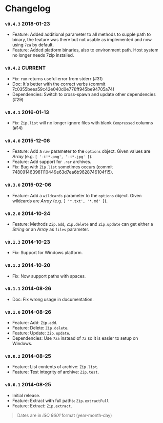 Changelog
=========

### `v0.4.3` 2018-01-23

 * Feature: Added additional parameter to all methods to supple path to binary, 
   the feature was there but not usable as implemented and now using `7za` by default.
 * Feature: Added platform binaries, also to environment path. Host system no 
   longer needs 7zip installed.
   
### `v0.4.2` **CURRENT**

 * Fix: `run` returns useful error from stderr (#31)
 * Doc: It's better with the correct verbs (commit 7c0355beea59c42e040d0e776ff945be94705a74)
 * Dependencies: Switch to cross-spawn and update other dependencies (#29)

### `v0.4.1` 2016-01-13

 * Fix: `Zip.list` will no longer ignore files with blank `Compressed` columns (#14)

### `v0.4.0` 2015-12-06

 * Feature: Add a `raw` parameter to the `options` object. Given
   values are *Array* (e.g. `[ '-i!*.png', '-i*.jpg' ]`).
 * Feature: Add support for `.rar` archives.
 * Fix: Bug with `Zip.list` sometimes occurs (commit
   748091463961110449e63d7ea6b9628749104f15).

### `v0.3.0` 2015-02-06

 * Feature: Add a `wildcards` parameter to the `options` object. Given
   wildcards are *Array* (e.g. `[ '*.txt', '*.md' ]`).

### `v0.2.0` 2014-10-24

 * Feature: Methods `Zip.add`, `Zip.delete` and `Zip.update` can get either a
   *String* or an *Array* as `files` parameter.

### `v0.1.3` 2014-10-23

 * Fix: Support for Windows platform.

### `v0.1.2` 2014-10-20

 * Fix: Now support paths with spaces.

### `v0.1.1` 2014-08-26

 * Doc: Fix wrong usage in documentation.

### `v0.1.0` 2014-08-26

 * Feature: Add: `Zip.add`.
 * Feature: Delete: `Zip.delete`.
 * Feature: Update: `Zip.update`.
 * Dependencies: Use `7za` instead of `7z` so it is easier to setup on Windows.

### `v0.0.2` 2014-08-25

 * Feature: List contents of archive: `Zip.list`.
 * Feature: Test integrity of archive: `Zip.test`.

### `v0.0.1` 2014-08-25

 * Initial release.
 * Feature: Extract with full paths: `Zip.extractFull`
 * Feature: Extract: `Zip.extract`.

> Dates are in *ISO 8601* format (year-month-day)
